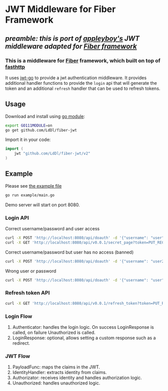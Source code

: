 # JWT Middleware for Fiber Framework
## *preamble: this is port of [appleyboy's](https://github.com/appleboy/gin-jwt/tree/v2.6.3) JWT middleware adapted for [Fiber framework](https://github.com/gofiber/fiber)*

### This is a middleware for [Fiber](https://github.com/gofiber/fiber) framework, which built on top of [fasthttp](https://github.com/valyala/fasthttp)

It uses [jwt-go](https://github.com/dgrijalva/jwt-go) to provide a jwt authentication middleware. It provides additional handler functions to provide the `login` api that will generate the token and an additional `refresh` handler that can be used to refresh tokens.

## Usage

Download and install using [go module](https://blog.golang.org/using-go-modules):

```sh
export GO111MODULE=on
go get github.com/LdDl/fiber-jwt
```

Import it in your code:

```go
import (
    jwt "github.com/LdDl/fiber-jwt/v2"
)
```

## Example

Please see [the example file](example/main.go)
```bash
go run example/main.go
```
Demo server will start on port 8080.

### Login API

Correct username/password and user access
```bash
curl -X POST 'http://localhost:8080/api/doauth' -d '{"username": "user", "password": "pass"}'
curl -X GET 'http://localhost:8080/api/v0.0.1/secret_page?token=PUT_RECIEVED_TOKEN'
```

Correct username/password but user has no access (banned)
```bash
curl -X POST 'http://localhost:8080/api/doauth' -d '{"username": "user2", "password": "pass"}'
```

Wrong user or password
```bash
curl -X POST 'http://localhost:8080/api/doauth' -d '{"username": "user", "password": "pass333"}'
```

### Refresh token API

```bash
curl -X GET 'http://localhost:8080/api/v0.0.1/refresh_token?token=PUT_RECIEVED_TOKEN'
```

### Login Flow

1. Authenticator: handles the login logic. On success LoginResponse is called, on failure Unauthorized is called.
2. LoginResponse: optional, allows setting a custom response such as a redirect.

### JWT Flow

1. PayloadFunc: maps the claims in the JWT.
2. IdentityHandler: extracts identity from claims.
3. Authorizator: receives identity and handles authorization logic.
4. Unauthorized: handles unauthorized logic.